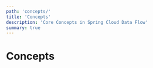 ```yaml
---
path: 'concepts/'
title: 'Concepts'
description: 'Core Concepts in Spring Cloud Data Flow'
summary: true
---
```


# Concepts
